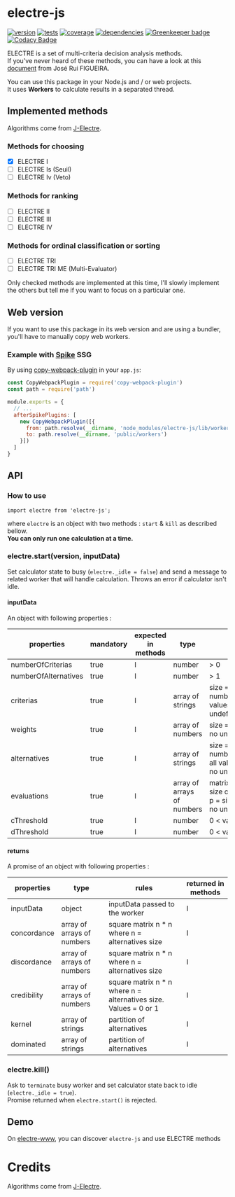 # electre-js

[![version](https://img.shields.io/npm/v/electre-js.svg?style=flat)](https://www.npmjs.com/package/electre-js)  [![tests](http://img.shields.io/travis/liitfr/electre-js/master.svg?style=flat)](https://travis-ci.org/static-dev/electre-js)
[![coverage](https://img.shields.io/coveralls/liitfr/electre-js.svg?style=flat)](https://coveralls.io/github/liitfr/electre-js?branch=master)  [![dependencies](http://img.shields.io/david/liitfr/electre-js.svg?style=flat)](https://david-dm.org/liitfr/electre-js)
[![Greenkeeper badge](https://badges.greenkeeper.io/liitfr/electre-js.svg)](https://greenkeeper.io/)
[![Codacy Badge](https://api.codacy.com/project/badge/Grade/f1a2b5421583482891725ddcae612e2e)](https://www.codacy.com/app/liitfr/electre-js?utm_source=github.com&amp;utm_medium=referral&amp;utm_content=liitfr/electre-js&amp;utm_campaign=Badge_Grade)

ELECTRE is a set of multi-criteria decision analysis methods.  
If you've never heard of these methods, you can have a look at this [document](http://www.lgi.ecp.fr/~mousseau/mcda-ss/pmwiki-2.1.27/uploads/Main/SlidesFigueira.pdf) from José Rui FIGUEIRA.    

You can use this package in your Node.js and / or web projects.  
It uses **Workers** to calculate results in a separated thread.  

## Implemented methods

Algorithms come from [J-Electre](https://github.com/Valdecy/J-Electre).  

### Methods for **choosing**

- [x] ELECTRE I
- [ ] ELECTRE Is (Seuil)
- [ ] ELECTRE Iv (Veto)

### Methods for **ranking**

- [ ] ELECTRE II
- [ ] ELECTRE III
- [ ] ELECTRE IV

### Methods for **ordinal classification or sorting**

- [ ] ELECTRE TRI
- [ ] ELECTRE TRI ME (Multi-Evaluator)

Only checked methods are implemented at this time, I'll slowly implement the others but tell me if you want to focus on a particular one.

## Web version

If you want to use this package in its web version and are using a bundler, you'll have to manually copy web workers.

### Example with [Spike](https://www.spike.cf/) SSG

By using [copy-webpack-plugin](https://github.com/kevlened/copy-webpack-plugin) in your `app.js`:

```js
const CopyWebpackPlugin = require('copy-webpack-plugin')
const path = require('path')

module.exports = {
  // ...
  afterSpikePlugins: [
    new CopyWebpackPlugin([{
      from: path.resolve(__dirname, 'node_modules/electre-js/lib/workers'),
      to: path.resolve(__dirname, 'public/workers')
    }])
  ]
}
```

## API

### How to use
```
import electre from 'electre-js';
```
where `electre` is an object with two methods : `start` & `kill` as described bellow.  
**You can only run one calculation at a time.**  

### electre.start(version, inputData)

Set calculator state to busy (`electre._idle = false`) and send a message to related worker that will handle calculation. Throws an error if calculator isn't idle.  

#### inputData

An object with following properties :

| properties              | mandatory   | expected in methods   | type                          | rules                                                                             |
|-------------------------|-------------|-----------------------|-------------------------------|-----------------------------------------------------------------------------------|
| numberOfCriterias       | true        | I                     | number                        | > 0                                                                               |
| numberOfAlternatives    | true        | I                     | number                        | > 1                                                                               |
| criterias               | true        | I                     | array of strings              | size = numberOfCriterias, all values are unique, no undefined                     |
| weights                 | true        | I                     | array of numbers              | size = size of criterias, no undefined                                            |
| alternatives            | true        | I                     | array of strings              | size = numberOfAlternatives, all values are unique, no undefined                  |
| evaluations             | true        | I                     | array of arrays of numbers    | matrix n * p where n = size of alternatives & p = size of criterias, no undefined |
| cThreshold              | true        | I                     | number                        | 0 < value < 1                                                                     |
| dThreshold              | true        | I                     | number                        | 0 < value < 1                                                                     |

#### returns

A promise of an object with following properties :   

| properties   |  type                        | rules                                                             | returned in methods   |
|--------------|------------------------------|-------------------------------------------------------------------|-----------------------|
| inputData    |  object                      | inputData passed to the worker                                    | I                     |
| concordance  |  array of arrays of numbers  | square matrix n * n where n = alternatives size                   | I                     |
| discordance  |  array of arrays of numbers  | square matrix n * n where n = alternatives size                   | I                     |
| credibility  |  array of arrays of numbers  | square matrix n * n where n = alternatives size. Values = 0 or 1  | I                     |
| kernel       |  array of strings            | partition of alternatives                                         | I                     |
| dominated    |  array of strings            | partition of alternatives                                         | I                     |

### electre.kill()

Ask to `terminate` busy worker and set calculator state back to idle (`electre._idle = true`).  
Promise returned when `electre.start()` is rejected.  

## Demo

On [electre-www](https://electre.netlify.com), you can discover `electre-js` and use ELECTRE methods

# Credits

Algorithms come from [J-Electre](https://github.com/Valdecy/J-Electre).
